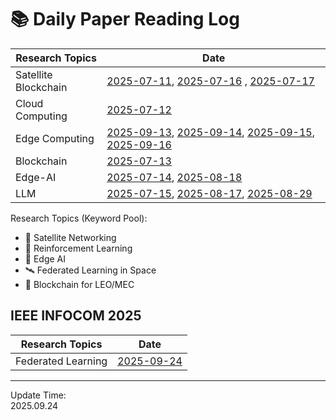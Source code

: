 # 📚 Daily Paper Reading Log

| Research Topics       | Date                                                     |
|-----------------------|----------------------------------------------------------|
| Satellite Blockchain  |   [2025-07-11](Satellite/Blockchain/2025-07-11.md), [2025-07-16](Satellite/Blockchain/2025-07-16.md) , [2025-07-17](Satellite/Blockchain/2025-07-17.md)      |
| Cloud Computing       |   [2025-07-12](Cloud-Computing/Security/2025-07-12.md)   |                  
| Edge Computing        |   [2025-09-13](Edge-Computing/Satellite/2025-09-13.md), [2025-09-14](Edge-Computing/Satellite/2025-09-14.md), [2025-09-15](Edge-Computing/Satellite/2025-09-15.md), [2025-09-16](Edge-Computing/Satellite/2025-09-16.md)   |              
| Blockchain            |   [2025-07-13](Security/Blockchain/2025-07-13.md)        |                    
| Edge-AI               |   [2025-07-14](Edge-AI/Computing/2025-07-14.md), [2025-08-18](Edge-AI/Computing/2025-08-18.md)          |                  
| LLM                   |   [2025-07-15](Edge-AI/LLM/2025-07-15.md), [2025-08-17](Edge-AI/LLM/2025-08-17.md), [2025-08-29](Edge-AI/LLM/2025-08-29.md)                |             


Research Topics (Keyword Pool):
- 🚀 Satellite Networking
- 🧠 Reinforcement Learning
- 🤖 Edge AI
- 🛰️ Federated Learning in Space
- 📡 Blockchain for LEO/MEC

## IEEE INFOCOM 2025 

| Research Topics       | Date                                                     |
|-----------------------|----------------------------------------------------------|
| Federated Learning  |   [2025-09-24](INFOCOM/2025/FL.md)      |

---

Update Time:  
2025.09.24